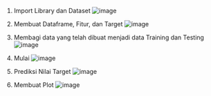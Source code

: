 1.	Import Library dan Dataset
![image](https://github.com/user-attachments/assets/749654cb-b4d4-4705-924b-39ee34160fe3)

2.	Membuat Dataframe, Fitur, dan Target
![image](https://github.com/user-attachments/assets/3d726f12-115b-4f10-b11c-dda13a28f367)

3.	Membagi data yang telah dibuat menjadi data Training dan Testing
![image](https://github.com/user-attachments/assets/262cf8d9-d8ba-44d3-917d-9d87f4fb4e47)

4.	Mulai
![image](https://github.com/user-attachments/assets/50e795c6-fccc-4581-8434-d62664491a79)

5.	Prediksi Nilai Target
![image](https://github.com/user-attachments/assets/03e78772-66a2-44b2-9668-a118152e45d9)

6.	Membuat Plot
![image](https://github.com/user-attachments/assets/9697f484-7e61-4eef-a596-c035039b0801)
